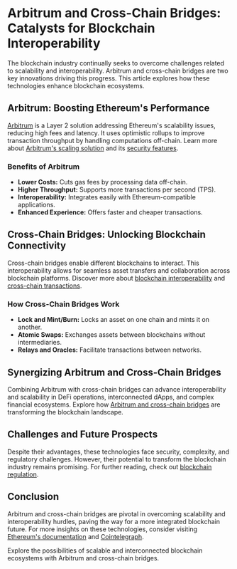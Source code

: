 # Arbitrum and Cross-Chain Bridges: Catalysts for Blockchain Interoperability

The blockchain industry continually seeks to overcome challenges related to scalability and interoperability. Arbitrum and cross-chain bridges are two key innovations driving this progress. This article explores how these technologies enhance blockchain ecosystems.

## Arbitrum: Boosting Ethereum's Performance

[Arbitrum](https://offchainlabs.com/) is a Layer 2 solution addressing Ethereum's scalability issues, reducing high fees and latency. It uses optimistic rollups to improve transaction throughput by handling computations off-chain. Learn more about [Arbitrum's scaling solution](https://www.license-token.com/wiki/arbitrum-scaling-solution) and its [security features](https://www.license-token.com/wiki/arbitrum-security).

### Benefits of Arbitrum
- **Lower Costs:** Cuts gas fees by processing data off-chain.
- **Higher Throughput:** Supports more transactions per second (TPS).
- **Interoperability:** Integrates easily with Ethereum-compatible applications.
- **Enhanced Experience:** Offers faster and cheaper transactions.

## Cross-Chain Bridges: Unlocking Blockchain Connectivity

Cross-chain bridges enable different blockchains to interact. This interoperability allows for seamless asset transfers and collaboration across blockchain platforms. Discover more about [blockchain interoperability](https://www.license-token.com/wiki/blockchain-interoperability) and [cross-chain transactions](https://www.license-token.com/wiki/arbitrum-cross-chain-transactions).

### How Cross-Chain Bridges Work
- **Lock and Mint/Burn:** Locks an asset on one chain and mints it on another.
- **Atomic Swaps:** Exchanges assets between blockchains without intermediaries.
- **Relays and Oracles:** Facilitate transactions between networks.

## Synergizing Arbitrum and Cross-Chain Bridges

Combining Arbitrum with cross-chain bridges can advance interoperability and scalability in DeFi operations, interconnected dApps, and complex financial ecosystems. Explore how [Arbitrum and cross-chain bridges](https://www.license-token.com/wiki/arbitrum-and-cross-chain-bridges) are transforming the blockchain landscape.

## Challenges and Future Prospects

Despite their advantages, these technologies face security, complexity, and regulatory challenges. However, their potential to transform the blockchain industry remains promising. For further reading, check out [blockchain regulation](https://www.license-token.com/wiki/blockchain-regulation).

## Conclusion

Arbitrum and cross-chain bridges are pivotal in overcoming scalability and interoperability hurdles, paving the way for a more integrated blockchain future. For more insights on these technologies, consider visiting [Ethereum's documentation](https://ethereum.org/en/developers/docs/scaling/rollups/) and [Cointelegraph](https://cointelegraph.com).

Explore the possibilities of scalable and interconnected blockchain ecosystems with Arbitrum and cross-chain bridges.